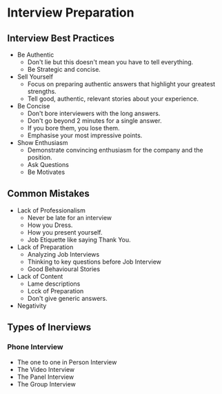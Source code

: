 # Interview Preparation

## Interview Best Practices
- Be Authentic
    - Don't lie but this doesn't mean you have to tell everything. 
    - Be Strategic and concise.
- Sell Yourself
    - Focus on preparing authentic answers that highlight your greatest strengths.
    - Tell good, authentic, relevant stories about your experience.
- Be Concise
    - Don't bore interviewers with the long answers. 
    - Don't go beyond 2 minutes for a single answer. 
    - If you bore them, you lose them.
    - Emphasise your most impressive points.
- Show Enthusiasm
    - Demonstrate convincing enthusiasm for the company and the position.
    - Ask Questions
    - Be Motivates

## Common Mistakes
- Lack of Professionalism
    - Never be late for an interview
    - How you Dress.
    - How you present yourself.
    - Job Etiquette like saying Thank You.
- Lack of Preparation
    - Analyzing Job Interviews
    - Thinking to key questions before Job Interview
    - Good Behavioural Stories
- Lack of Content
    - Lame descriptions
    - Lcck of Preparation
    - Don't give generic answers.
- Negativity

## Types of Inerviews
### Phone Interview
- The one to one in Person Interview
- The Video Interview
- The Panel Interview
- The Group Interview

